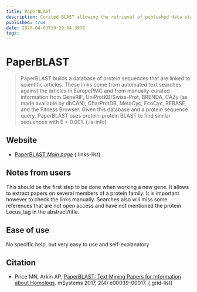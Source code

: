 ```yaml
---
title: PaperBLAST
description: Curated BLAST allowing the retrieval of published data starting from BLAST of a protein sequence
published: true
date: 2020-04-03T19:29:04.397Z
tags: 
---
```


# PaperBLAST

> PaperBLAST builds a database of protein sequences that are linked to scientific articles. These links come from automated text searches against the articles in EuropePMC and from manually-curated information from GeneRIF, UniProtKB/Swiss-Prot, BRENDA, CAZy (as made available by dbCAN), CharProtDB, MetaCyc, EcoCyc, REBASE, and the Fitness Browser. Given this database and a protein sequence query, PaperBLAST uses protein-protein BLAST to find similar sequences with E < 0.001. 
{.is-info}

## Website

- [PaperBLAST *Main page*](http://papers.genomics.lbl.gov/cgi-bin/litSearch.cgi)
{.links-list}


## Notes from users 

This should be the first step to be done when working a new gene. It allows to extract papers on several members of a protein family. It is important however to check the links manually. Searches also will miss some references that are not open access and have not mentioned the protein Locus_tag in the abstract/title.  

## Ease of use 

No specific help, but very easy to use and self-explanatory 


## Citation

- Price MN, Arkin AP, [PaperBLAST: Text Mining Papers for Information about Homologs](https://msystems.asm.org/content/2/4/e00039-17). mSystems 2017, 2(4):e00039-00017.
{.grid-list}